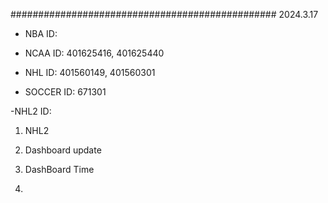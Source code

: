 ################################################
2024.3.17

- NBA
 ID: 

- NCAA
 ID: 401625416, 401625440

- NHL
 ID: 401560149, 401560301

- SOCCER
 ID: 671301

-NHL2
 ID: 

1. NHL2
2. Dashboard update

3. DashBoard Time
4. 

